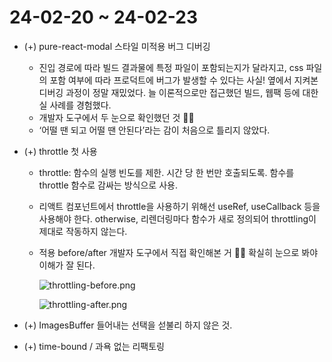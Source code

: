 # 24-02-20 ~ 24-02-23

- (+) pure-react-modal 스타일 미적용 버그 디버깅
  - 진입 경로에 따라 빌드 결과물에 특정 파일이 포함되는지가 달라지고, css 파일의 포함 여부에 따라 프로덕트에 버그가 발생할 수 있다는 사실! 옆에서 지켜본 디버깅 과정이 정말 재밌었다. 늘 이론적으로만 접근했던 빌드, 웹팩 등에 대한 실 사례를 경험했다.
  - 개발자 도구에서 두 눈으로 확인했던 것 👍🏻
  - ‘어떨 땐 되고 어떨 땐 안된다’라는 감이 처음으로 틀리지 않았다.
- (+) throttle 첫 사용
  - throttle: 함수의 실행 빈도를 제한. 시간 당 한 번만 호출되도록. 함수를 throttle 함수로 감싸는 방식으로 사용.
  - 리액트 컴포넌트에서 throttle을 사용하기 위해선 useRef, useCallback 등을 사용해야 한다. otherwise, 리렌더링마다 함수가 새로 정의되어 throttling이 제대로 작동하지 않는다.
  - 적용 before/after 개발자 도구에서 직접 확인해본 거 👍🏻 확실히 눈으로 봐야 이해가 잘 된다.

    ![throttling-before.png](https://github.com/eunddodi/daily-journal/assets/87167786/f5df27bd-b9ca-4158-a523-388903b9ed43)

    ![throttling-after.png](https://github.com/eunddodi/daily-journal/assets/87167786/95ebfa60-8752-4b27-a9cb-f640d59e4365)

- (+) ImagesBuffer 들어내는 선택을 섣불리 하지 않은 것.
- (+) time-bound / 과욕 없는 리팩토링